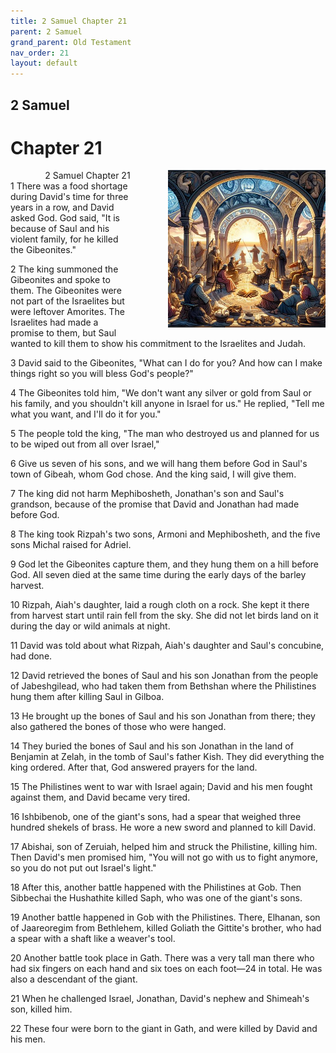 ```yaml
---
title: 2 Samuel Chapter 21
parent: 2 Samuel
grand_parent: Old Testament
nav_order: 21
layout: default
---
```


## 2 Samuel

# Chapter 21

<div style="clear: both; text-align: right;">
    <div style="max-width: 50%; height: auto; float: right; margin: 0 0 10px 10px; padding-left: 10%;">
        <img src="/assets/Image/2 Samuel/500/21.jpg" alt="2 Samuel Chapter 21" class="chapter-image">
    </div>
    <figcaption style="font-size: 14px; text-align: right;">2 Samuel Chapter 21</figcaption>
</div>
1 There was a food shortage during David's time for three years in a row, and David asked God. God said, "It is because of Saul and his violent family, for he killed the Gibeonites."

2 The king summoned the Gibeonites and spoke to them. The Gibeonites were not part of the Israelites but were leftover Amorites. The Israelites had made a promise to them, but Saul wanted to kill them to show his commitment to the Israelites and Judah.

3 David said to the Gibeonites, "What can I do for you? And how can I make things right so you will bless God's people?"

4 The Gibeonites told him, "We don't want any silver or gold from Saul or his family, and you shouldn't kill anyone in Israel for us." He replied, "Tell me what you want, and I'll do it for you."

5 The people told the king, "The man who destroyed us and planned for us to be wiped out from all over Israel,"

6 Give us seven of his sons, and we will hang them before God in Saul's town of Gibeah, whom God chose. And the king said, I will give them.

7 The king did not harm Mephibosheth, Jonathan's son and Saul's grandson, because of the promise that David and Jonathan had made before God.

8 The king took Rizpah's two sons, Armoni and Mephibosheth, and the five sons Michal raised for Adriel.

9 God let the Gibeonites capture them, and they hung them on a hill before God. All seven died at the same time during the early days of the barley harvest.

10 Rizpah, Aiah's daughter, laid a rough cloth on a rock. She kept it there from harvest start until rain fell from the sky. She did not let birds land on it during the day or wild animals at night.

11 David was told about what Rizpah, Aiah's daughter and Saul's concubine, had done.

12 David retrieved the bones of Saul and his son Jonathan from the people of Jabeshgilead, who had taken them from Bethshan where the Philistines hung them after killing Saul in Gilboa.

13 He brought up the bones of Saul and his son Jonathan from there; they also gathered the bones of those who were hanged.

14 They buried the bones of Saul and his son Jonathan in the land of Benjamin at Zelah, in the tomb of Saul's father Kish. They did everything the king ordered. After that, God answered prayers for the land.

15 The Philistines went to war with Israel again; David and his men fought against them, and David became very tired.

16 Ishbibenob, one of the giant's sons, had a spear that weighed three hundred shekels of brass. He wore a new sword and planned to kill David.

17 Abishai, son of Zeruiah, helped him and struck the Philistine, killing him. Then David's men promised him, "You will not go with us to fight anymore, so you do not put out Israel's light."

18 After this, another battle happened with the Philistines at Gob. Then Sibbechai the Hushathite killed Saph, who was one of the giant's sons.

19 Another battle happened in Gob with the Philistines. There, Elhanan, son of Jaareoregim from Bethlehem, killed Goliath the Gittite's brother, who had a spear with a shaft like a weaver's tool.

20 Another battle took place in Gath. There was a very tall man there who had six fingers on each hand and six toes on each foot—24 in total. He was also a descendant of the giant.

21 When he challenged Israel, Jonathan, David's nephew and Shimeah's son, killed him.

22 These four were born to the giant in Gath, and were killed by David and his men.



